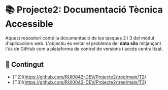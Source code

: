 # 📚 Projecte2: Documentació Tècnica Accessible

Aquest repositori conté la documentació de les tasques 2 i 3 del mòdul d'aplicacions web. L'objectiu és evitar el problema del **data silo** mitjançant l'ús de GitHub com a plataforma de control de versions i accés centralitzat.

## 📂 Contingut

- [T2]!(https://github.com/RUI0042-DEV/Projecte2/tree/main/T2)
- [T3]!(https://github.com/RUI0042-DEV/Projecte2/tree/main/T3)
